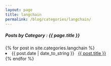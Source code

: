 ```yaml
---
layout: page
title: langchain
permalink: /blog/categories/langchain/
---
```


<h5> Posts by Category : {{ page.title }} </h5>

<div class="card">
{% for post in site.categories.langchain %}
 <li class="category-posts"><span>{{ post.date | date_to_string }}</span> &nbsp; <a href="{{ post.url }}">{{ post.title }}</a></li>
{% endfor %}
</div>